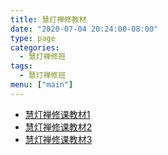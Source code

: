 ```yaml
---
title: 慧灯禅修教材
date: "2020-07-04 20:24:00-08:00"
type: page
categories:
  - 慧灯禅修班
tags:
  - 慧灯禅修班
menu: ["main"]
---
```


- [慧灯禅修课教材1](http://huidengchanxiu.net/hdv/f/Z00092_HuiDengChanXiuKeJiaoCaiYipdf.pdf)
- [慧灯禅修课教材2](http://huidengchanxiu.net/hdv/f/Z00102_HuiDengChanXiuKeJiaoCaiErpdf.pdf)
- [慧灯禅修课教材3](http://huidengchanxiu.net/hdv/f/Z00112_HuiDengChanXiuKeJiaoCaiSanpdf.pdf)
